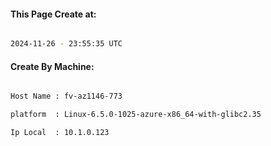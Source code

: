 
   
#### This Page Create at:

```bash

2024-11-26 - 23:55:35 UTC

```

#### Create By Machine:

```bash

Host Name : fv-az1146-773

platform  : Linux-6.5.0-1025-azure-x86_64-with-glibc2.35

Ip Local  : 10.1.0.123

```

